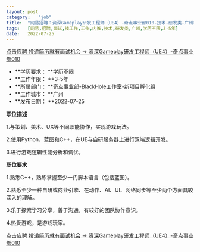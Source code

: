 ```yaml
---
layout:	post
category:	"job"
title:	"网易招聘：资深Gameplay研发工程师（UE4）-奇点事业部010-技术-研发类-广州学历不限3-5年"
tags:	[网易,招聘,面试,找工作,工作,内推,技术,研发类,广州,学历不限,3-5年]
date:	2022-07-25
---
```


[点击应聘 投递简历就有面试机会 ->  资深Gameplay研发工程师（UE4）-奇点事业部010](http://mobile.bole.netease.com/bole/boleDetail?id=35362&employeeId=346f03c3cda5f04c&key=all)



- **学历要求： **学历不限
- **工作年限： **3-5年
- **所属部门： **奇点事业部-BlackHole工作室-新项目孵化组
- **工作城市： **广州
- **发布日期： **2022-07-25



**职位描述**

1.与策划、美术、UX等不同职能协作，实现游戏玩法。

2.使用Python、蓝图和C++，在UE与自研服务器上进行双端逻辑开发。

3.进行游戏逻辑性能分析和调优。



**职位要求**

1.熟悉C++，熟练掌握至少一门脚本语言（包括蓝图）。

2.熟悉至少一种自研或商业引擎、在动作、AI、UI、网络同步等至少两个方面具较深入的理解。

3.乐于探索学习分享，善于沟通，有较好的团队协作意识。

4.热爱游戏，是游戏玩家。



[点击应聘 投递简历就有面试机会 ->  资深Gameplay研发工程师（UE4）-奇点事业部010](http://mobile.bole.netease.com/bole/boleDetail?id=35362&employeeId=346f03c3cda5f04c&key=all)